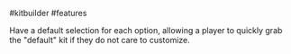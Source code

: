 #kitbuilder #features

Have a default selection for each option, allowing a player to quickly grab the "default" kit if they do not care to customize.